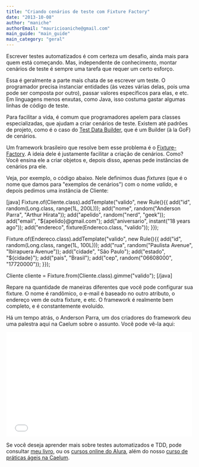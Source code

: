 ```yaml
---
title: "Criando cenários de teste com Fixture Factory"
date: "2013-10-08"
author: "maniche"
authorEmail: "mauricioaniche@gmail.com"
main_guide: "main_guide"
main_category: "geral"
---
```


Escrever testes automatizados é com certeza um desafio, ainda mais para quem está começando. Mas, independente de conhecimento, montar cenários de teste é sempre uma tarefa que requer um certo esforço.

Essa é geralmente a parte mais chata de se escrever um teste. O programador precisa instanciar entidades (às vezes várias delas, pois uma pode ser composta por outro), passar valores específicos para elas, e etc. Em linguagens menos enxutas, como Java, isso costuma gastar algumas linhas de código de teste.

Para facilitar a vida, é comum que programadores apelem para classes especializadas, que ajudam a criar cenários de teste. Existem até padrões de projeto, como é o caso do [Test Data Builder](http://www.natpryce.com/articles/000714.html), que é um Builder (à la GoF) de cenários.

Um framework brasileiro que resolve bem esse problema é o [Fixture-Factory](https://github.com/six2six/fixture-factory). A ideia dele é justamente facilitar a criação de cenários. Como? Você ensina ele a criar objetos e, depois disso, apenas pede instâncias de cenários pra ele.

Veja, por exemplo, o código abaixo. Nele definimos duas _fixtures_ (que é o nome que damos para "exemplos de cenários") com o nome _valido_, e depois pedimos uma instância de Cliente:

\[java\] Fixture.of(Cliente.class).addTemplate("valido", new Rule(){{ add("id", random(Long.class, range(1L, 200L))); add("nome", random("Anderson Parra", "Arthur Hirata")); add("apelido", random("nerd", "geek")); add("email", "${apelido}@gmail.com"); add("aniversario", instant("18 years ago")); add("endereco", fixture(Endereco.class, "valido")); }});

Fixture.of(Endereco.class).addTemplate("valido", new Rule(){{ add("id", random(Long.class, range(1L, 100L))); add("rua", random("Paulista Avenue", "Ibirapuera Avenue")); add("cidade", "São Paulo"); add("estado", "${cidade}"); add("pais", "Brasil"); add("cep", random("06608000", "17720000")); }});

Cliente cliente = Fixture.from(Cliente.class).gimme("valido"); \[/java\]

Repare na quantidade de maneiras diferentes que você pode configurar sua fixture. O nome é randômico, o e-mail é baseado no outro atributo, o endereço vem de outra fixture, e etc. O framework é realmente bem completo, e é constantemente evoluído.

Há um tempo atrás, o Anderson Parra, um dos criadores do framework deu uma palestra aqui na Caelum sobre o assunto. Você pode vê-la aqui:

<iframe src="//player.vimeo.com/video/75310850" width="500" height="281" frameborder="0" webkitallowfullscreen mozallowfullscreen="" allowfullscreen=""></iframe>

Se você deseja aprender mais sobre testes automatizados e TDD, pode consultar [meu livro](http://www.tddnomundoreal.com.br), ou os [cursos online do Alura](http://www.alura.com.br/cursos-online-agile), além do nosso [curso de práticas ágeis na Caelum](http://www.caelum.com.br/curso-praticas-ageis/).
